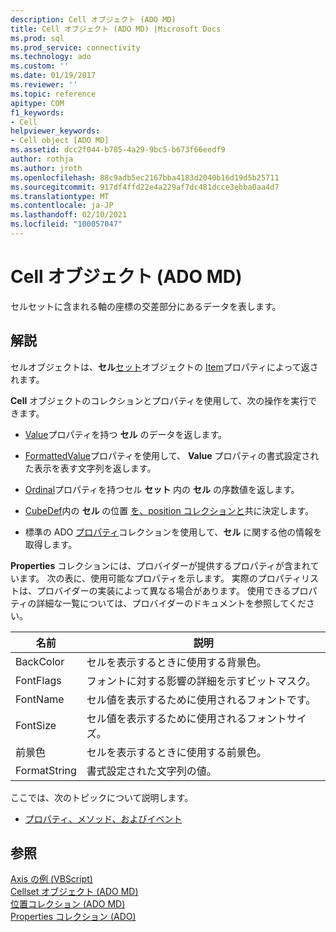 ```yaml
---
description: Cell オブジェクト (ADO MD)
title: Cell オブジェクト (ADO MD) |Microsoft Docs
ms.prod: sql
ms.prod_service: connectivity
ms.technology: ado
ms.custom: ''
ms.date: 01/19/2017
ms.reviewer: ''
ms.topic: reference
apitype: COM
f1_keywords:
- Cell
helpviewer_keywords:
- Cell object [ADO MD]
ms.assetid: dcc2f044-b785-4a29-9bc5-b673f66eedf9
author: rothja
ms.author: jroth
ms.openlocfilehash: 88c9adb5ec2167bba4183d2040b16d19d5b25711
ms.sourcegitcommit: 917df4ffd22e4a229af7dc481dcce3ebba0aa4d7
ms.translationtype: MT
ms.contentlocale: ja-JP
ms.lasthandoff: 02/10/2021
ms.locfileid: "100057047"
---
```

# <a name="cell-object-ado-md"></a>Cell オブジェクト (ADO MD)
セルセットに含まれる軸の座標の交差部分にあるデータを表します。  
  
## <a name="remarks"></a>解説  
 セルオブジェクトは、**セル**[セット](./cellset-object-ado-md.md)オブジェクトの [Item](./item-property-ado-md-cellset.md)プロパティによって返されます。  
  
 **Cell** オブジェクトのコレクションとプロパティを使用して、次の操作を実行できます。  
  
-   [Value](./value-property-ado-md.md)プロパティを持つ **セル** のデータを返します。  
  
-   [FormattedValue](./formattedvalue-property-ado-md.md)プロパティを使用して、 **Value** プロパティの書式設定された表示を表す文字列を返します。  
  
-   [Ordinal](./ordinal-property-ado-md-cell.md)プロパティを持つセル **セット** 内の **セル** の序数値を返します。  
  
-   [CubeDef](./cubedef-object-ado-md.md)内の **セル** の位置 [を、position コレクションと](./positions-collection-ado-md.md)共に決定します。  
  
-   標準の ADO [プロパティ](../ado-api/properties-collection-ado.md)コレクションを使用して、**セル** に関する他の情報を取得します。  
  
 **Properties** コレクションには、プロバイダーが提供するプロパティが含まれています。 次の表に、使用可能なプロパティを示します。 実際のプロパティリストは、プロバイダーの実装によって異なる場合があります。 使用できるプロパティの詳細な一覧については、プロバイダーのドキュメントを参照してください。  
  
|名前|説明|  
|----------|-----------------|  
|BackColor|セルを表示するときに使用する背景色。|  
|FontFlags|フォントに対する影響の詳細を示すビットマスク。|  
|FontName|セル値を表示するために使用されるフォントです。|  
|FontSize|セル値を表示するために使用されるフォントサイズ。|  
|前景色|セルを表示するときに使用する前景色。|  
|FormatString|書式設定された文字列の値。|  
  
 ここでは、次のトピックについて説明します。  
  
-   [プロパティ、メソッド、およびイベント](./cell-object-properties-methods-and-events.md)  
  
## <a name="see-also"></a>参照  
 [Axis の例 (VBScript)](./axis-example-vbscript.md)   
 [Cellset オブジェクト (ADO MD)](./cellset-object-ado-md.md)   
 [位置コレクション (ADO MD)](./positions-collection-ado-md.md)   
 [Properties コレクション (ADO)](../ado-api/properties-collection-ado.md)